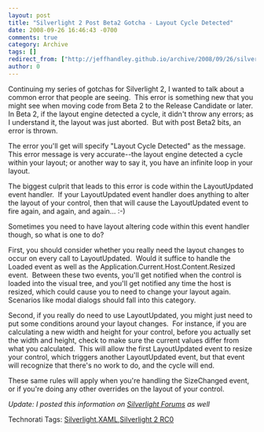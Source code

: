 ```yaml
---
layout: post
title: "Silverlight 2 Post Beta2 Gotcha - Layout Cycle Detected"
date: 2008-09-26 16:46:43 -0700
comments: true
category: Archive
tags: []
redirect_from: ["http://jeffhandley.github.io/archive/2008/09/26/silverlight-2-post-beta2-gotcha---layout-cycle-detected.aspx"]
author: 0
---
```

<!-- more -->
<p>Continuing my series of gotchas for Silverlight 2, I wanted to talk about a common error that people are seeing.  This error is something new that you might see when moving code from Beta 2 to the Release Candidate or later.  In Beta 2, if the layout engine detected a cycle, it didn't throw any errors; as I understand it, the layout was just aborted.  But with post Beta2 bits, an error is thrown.</p>
<p>The error you'll get will specify "Layout Cycle Detected" as the message.  This error message is very accurate--the layout engine detected a cycle within your layout; or another way to say it, you have an infinite loop in your layout.</p>
<p>The biggest culprit that leads to this error is code within the LayoutUpdated event handler.  If your LayoutUpdated event handler does anything to alter the layout of your control, then that will cause the LayoutUpdated event to fire again, and again, and again... :-)</p>
<p>Sometimes you need to have layout altering code within this event handler though, so what is one to do?</p>
<p>First, you should consider whether you really need the layout changes to occur on every call to LayoutUpdated.  Would it suffice to handle the Loaded event as well as the Application.Current.Host.Content.Resized event.  Between these two events, you'll get notified when the control is loaded into the visual tree, and you'll get notified any time the host is resized, which could cause you to need to change your layout again.  Scenarios like modal dialogs should fall into this category.</p>
<p>Second, if you really do need to use LayoutUpdated, you might just need to put some conditions around your layout changes.  For instance, if you are calculating a new width and height for your control, before you actually set the width and height, check to make sure the current values differ from what you calculated.  This will allow the first LayoutUpdated event to resize your control, which triggers another LayoutUpdated event, but that event will recognize that there's no work to do, and the cycle will end.</p>
<p>These same rules will apply when you're handling the SizeChanged event, or if you're doing any other overrides on the layout of your control.</p>
<p><em>Update: I posted this information on <a href="http://silverlight.net/forums/t/30604.aspx">Silverlight Forums</a> as well</em></p>
<div class="wlWriterSmartContent" id="scid:0767317B-992E-4b12-91E0-4F059A8CECA8:23d10125-9126-4ab4-b95c-4111f65033a9" style="PADDING-RIGHT: 0px; DISPLAY: inline; PADDING-LEFT: 0px; PADDING-BOTTOM: 0px; MARGIN: 0px; PADDING-TOP: 0px">Technorati Tags: <a rel="tag" href="http://technorati.com/tags/Silverlight">Silverlight</a>,<a rel="tag" href="http://technorati.com/tags/XAML">XAML</a>,<a rel="tag" href="http://technorati.com/tags/Silverlight%202%20RC0">Silverlight 2 RC0</a></div>

